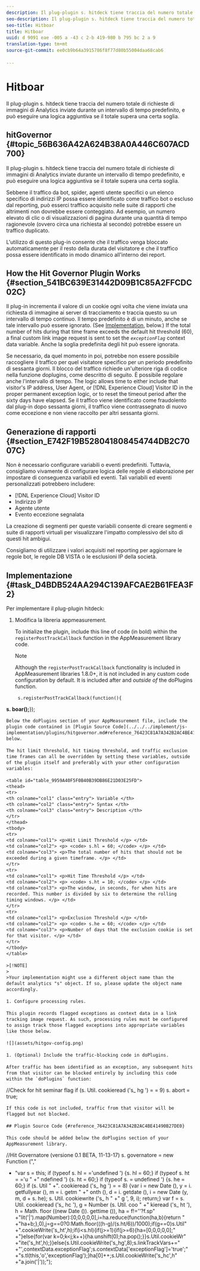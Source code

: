 ```yaml
---
description: Il plug-plugin s. hitdeck tiene traccia del numero totale di richieste di immagini di Analytics inviate durante un intervallo di tempo predefinito, e può eseguire una logica aggiuntiva se il totale supera una certa soglia.
seo-description: Il plug-plugin s. hitdeck tiene traccia del numero totale di richieste di immagini di Analytics inviate durante un intervallo di tempo predefinito, e può eseguire una logica aggiuntiva se il totale supera una certa soglia.
seo-title: Hitboar
title: Hitboar
uuid: d 9091 eae -005 a -43 c 2-b 419-980 b 795 bc 2 a 9
translation-type: tm+mt
source-git-commit: ee0cb9b64a3915786f8f77d80b55004daa68cab6

---
```



# Hitboar

Il plug-plugin s. hitdeck tiene traccia del numero totale di richieste di immagini di Analytics inviate durante un intervallo di tempo predefinito, e può eseguire una logica aggiuntiva se il totale supera una certa soglia.

## hitGovernor {#topic_56B636A42A624B38A0A446C607ACD700}

Il plug-plugin s. hitdeck tiene traccia del numero totale di richieste di immagini di Analytics inviate durante un intervallo di tempo predefinito, e può eseguire una logica aggiuntiva se il totale supera una certa soglia.

Sebbene il traffico da bot, spider, agenti utente specifici o un elenco specifico di indirizzi IP possa essere identificato come traffico bot o escluso dal reporting, può esserci traffico acquisito nelle suite di rapporti che altrimenti non dovrebbe essere conteggiato. Ad esempio, un numero elevato di clic o di visualizzazioni di pagina durante una quantità di tempo ragionevole (ovvero circa una richiesta al secondo) potrebbe essere un traffico duplicato.

L'utilizzo di questo plug-in consente che il traffico venga bloccato automaticamente per il resto della durata del visitatore e che il traffico possa essere identificato in modo dinamico all'interno dei report.

## How the Hit Governor Plugin Works {#section_541BC639E31442D09B1C85A2FFCDC02C}

Il plug-in incrementa il valore di un cookie ogni volta che viene inviata una richiesta di immagine ai server di tracciamento e traccia questo su un intervallo di tempo continuo. Il tempo predefinito è di un minuto, anche se tale intervallo può essere ignorato. (See [Implementation](../../../implement/js-implementation/plugins/hitgovernor.md#task_D4BDB524AA294C139AFCAE2B61FEA3F2), below.) If the total number of hits during that time frame exceeds the default hit threshold (60), a final custom link image request is sent to set the *`exceptionFlag`* context data variable. Anche la soglia predefinita degli hit può essere ignorata.

Se necessario, da quel momento in poi, potrebbe non essere possibile raccogliere il traffico per quel visitatore specifico per un periodo predefinito di sessanta giorni. Il blocco del traffico richiede un'ulteriore riga di codice nella funzione doplugins, come descritto di seguito. È possibile regolare anche l'intervallo di tempo. The logic allows time to either include that visitor's IP address, User Agent, or [!DNL Experience Cloud] Visitor ID in the proper permanent exception logic, or to reset the timeout period after the sixty days have elapsed. Se il traffico viene identificato come fraudolento dal plug-in dopo sessanta giorni, il traffico viene contrassegnato di nuovo come eccezione e non viene raccolto per altri sessanta giorni.

## Generazione di rapporti  {#section_E742F19B528041808454744DB2C7007C}

Non è necessario configurare variabili o eventi predefiniti. Tuttavia, consigliamo vivamente di configurare logica delle regole di elaborazione per impostare di conseguenza variabili ed eventi. Tali variabili ed eventi personalizzati potrebbero includere:

* [!DNL Experience Cloud] Visitor ID
* Indirizzo IP
* Agente utente
* Evento eccezione segnalata

La creazione di segmenti per queste variabili consente di creare segmenti e suite di rapporti virtuali per visualizzare l'impatto complessivo del sito di questi hit ambigui.

Consigliamo di utilizzare i valori acquisiti nel reporting per aggiornare le regole bot, le regole DB VISTA o le esclusioni IP della società.

## Implementazione {#task_D4BDB524AA294C139AFCAE2B61FEA3F2}

Per implementare il plug-plugin hitdeck:

1. Modifica la libreria appmeasurement.

   To initialize the plugin, include this line of code (in bold) within the `registerPostTrackCallback` function in the AppMeasurement library code.

   >[!NOTE]
   >
   >Although the `registerPostTrackCallback` functionality is included in AppMeasurement libraries 1.8.0+, it is not included in any custom code configuration by default. It is included after and *outside of* the doPlugins function.

   ```
    s.registerPostTrackCallback(function(){ 
   
<b> s. boar();</b>});
```
Below the doPlugins section of your AppMeasurement file, include the plugin code contained in [Plugin Source Code](../../../implement/js-implementation/plugins/hitgovernor.md#reference_76423C81A7A342B2AC4BE41490B27DE0), below.

The hit limit threshold, hit timing threshold, and traffic exclusion time frames can all be overridden by setting these variables, outside of the plugin itself and preferably with your other configuration variables:

<table id="table_9959A40F5F0B40B39DB86E21D03E25FD"> 
<thead> 
<tr> 
<th colname="col1" class="entry"> Variable </th> 
<th colname="col2" class="entry"> Syntax </th> 
<th colname="col3" class="entry"> Description </th> 
</tr> 
</thead>
<tbody> 
<tr> 
<td colname="col1"> <p>Hit Limit Threshold </p> </td> 
<td colname="col2"> <p> <code> s.hl = 60; </code> </p> </td> 
<td colname="col3"> <p>The total number of hits that should not be exceeded during a given timeframe. </p> </td> 
</tr> 
<tr> 
<td colname="col1"> <p>Hit Time Threshold </p> </td> 
<td colname="col2"> <p> <code> s.ht = 10; </code> </p> </td> 
<td colname="col3"> <p>The window, in seconds, for when hits are recorded. This number is divided by six to determine the rolling timing windows. </p> </td> 
</tr> 
<tr> 
<td colname="col1"> <p>Exclusion Threshold </p> </td> 
<td colname="col2"> <p> <code> s.he = 60; </code> </p> </td> 
<td colname="col3"> <p>Number of days that the exclusion cookie is set for that visitor. </p> </td> 
</tr> 
</tbody> 
</table>

>[!NOTE]
>
>Your implementation might use a different object name than the default analytics "s" object. If so, please update the object name accordingly.

1. Configure processing rules.

This plugin records flagged exceptions as context data in a link tracking image request. As such, processing rules must be configured to assign track those flagged exceptions into appropriate variables like those below.

![](assets/hitgov-config.png)

1. (Optional) Include the traffic-blocking code in doPlugins.

After traffic has been identified as an exception, any subsequent hits from that visitor can be blocked entirely by including this code within the `doPlugins` function:
```
//Check for hit seminar flag
if (s. Util. cookieread ('s_ hg ') = = 9) s. abort = true;
```
If this code is not included, traffic from that visitor will be flagged but not blocked. 

## Plugin Source Code {#reference_76423C81A7A342B2AC4BE41490B27DE0}

This code should be added below the doPlugins section of your AppMeasurement library.
```
//Hit Governatore (versione 0.1 BETA, 11-13-17)
s. governatore = new Function (","
+ "var s = this; if (typeof s. hl = ='undefined ') {s. hl = 60;} if (typeof s. ht = ='u "
+" ndefined ') {s. ht = 60;} if (typeof s. = undefined ') {s. he = 60;} if (s. Util "
+". cookieread ('s_ hg ') = = 8) {var i = new Date (), y = i. getfullyear (), m = i. getm "
+" onth (), d = i. getdate (), i = new Date (y, m, d + s. he); s. Util. cookiewrite ('s_ h "
+" g ', 9, i); return;} var f = s. Util. cookieread ('s_ hc '), g = Number (s. Util. coo "
+" kieread ('s_ ht '), h = Math. floor ((new Date ()). gettime ()), ha = f!=''?f.sp"
+"lit('|').map(Number):[0,0,0,0,0],i=ha.reduce(function(ha,b){return "
+"ha+b;},0),j=g==0?0:Math.floor(((h-g)/(s.ht/6))/1000);if(g==0)s.Util"
+".cookieWrite('s_ht',h);if(i&lt;s.hl){if(j&gt;=1){if(j&gt;=6){ha=[0,0,0,0,0];"
+"}else{for(var k=0;k&lt;j;k++){ha.unshift(0);ha.pop();}}s.Util.cookieWr"
+"ite('s_ht',h);}}else{s.Util.cookieWrite('s_hg',8);s.linkTrackVars+="
+"',contextData.exceptionFlag';s.contextData['exceptionFlag']='true';"
+"s.tl(this,'o','exceptionFlag');}ha[0]++;s.Util.cookieWrite('s_hc',h"
+"a.join('|'));");

```



